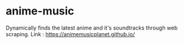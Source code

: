 # anime-music
Dynamically finds the latest anime and it's soundtracks through web scraping. Link : https://animemusicplanet.github.io/
